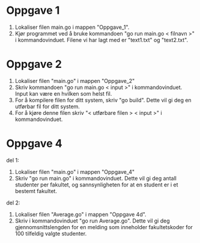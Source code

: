 # Oppgave 1
1. Lokaliser filen main.go i mappen "Oppgave_1".
2. Kjør programmet ved å bruke kommandoen "go run main.go < filnavn >" i kommandovinduet. Filene vi har lagt med er "text1.txt" og "text2.txt".

# Oppgave 2
1. Lokaliser filen "main.go" i mappen "Oppgave_2"
2. Skriv kommandoen "go run main.go < input >" i kommandovinduet. Input kan være en hvilken som helst fil.
3. For å kompilere filen for ditt system, skriv "go build". Dette vil gi deg en utførbar fil for ditt system. 
4. For å kjøre denne filen skriv "< utførbare filen > < input >" i kommandovinduet. 

# Oppgave 4
del 1:
1. Lokaliser filen "main.go" i mappen "Oppgave_4"
2. Skriv "go run main.go" i kommandovinduet. Dette vil gi deg antall studenter per fakultet, og sannsynligheten for at en student er i et bestemt fakultet. 

del 2:
1. Lokaliser filen "Average.go" i mappen "Oppgave 4d".
2. Skriv i kommandovinduet "go run Average.go". Dette vil gi deg gjennomsnittslengden for en melding som inneholder fakultetskoder for 100 tilfeldig valgte studenter. 
